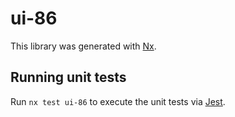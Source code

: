 # ui-86

This library was generated with [Nx](https://nx.dev).

## Running unit tests

Run `nx test ui-86` to execute the unit tests via [Jest](https://jestjs.io).
